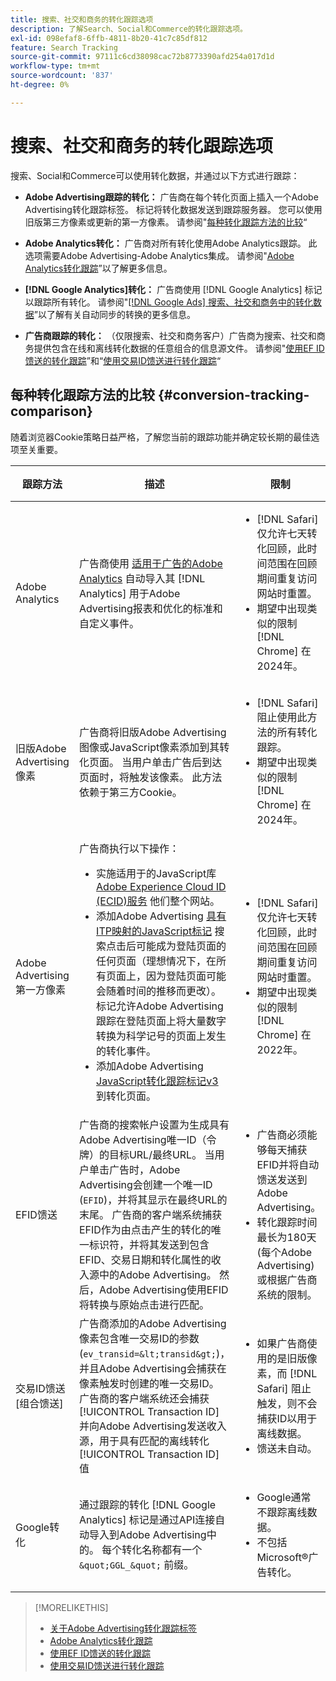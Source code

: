 ```yaml
---
title: 搜索、社交和商务的转化跟踪选项
description: 了解Search、Social和Commerce的转化跟踪选项。
exl-id: 098efaf8-6ffb-4811-8b20-41c7c85df812
feature: Search Tracking
source-git-commit: 97111c6cd38098cac72b8773390afd254a017d1d
workflow-type: tm+mt
source-wordcount: '837'
ht-degree: 0%

---
```


# 搜索、社交和商务的转化跟踪选项

搜索、Social和Commerce可以使用转化数据，并通过以下方式进行跟踪：

* **Adobe Advertising跟踪的转化：** 广告商在每个转化页面上插入一个Adobe Advertising转化跟踪标签。 标记将转化数据发送到跟踪服务器。 您可以使用旧版第三方像素或更新的第一方像素。 请参阅&quot;[每种转化跟踪方法的比较](#conversion-tracking-comparison)“

* **Adobe Analytics转化：** 广告商对所有转化使用Adobe Analytics跟踪。 此选项需要Adobe Advertising-Adobe Analytics集成。 请参阅&quot;[Adobe Analytics转化跟踪](conversion-tracking-analytics.md)”以了解更多信息。

* **[!DNL Google Analytics]转化：** 广告商使用 [!DNL Google Analytics] 标记以跟踪所有转化。 请参阅&quot;[[!DNL Google Ads] 搜索、社交和商务中的转化数据](/help/search-social-commerce/campaign-management/introduction/google-conversion-data.md)”以了解有关自动同步的转换的更多信息。

* **广告商跟踪的转化：** （仅限搜索、社交和商务客户）广告商为搜索、社交和商务提供包含在线和离线转化数据的任意组合的信息源文件。 请参阅&quot;[使用EF ID馈送的转化跟踪](feed-efid.md)”和“[使用交易ID馈送进行转化跟踪](feed-transaction-id.md)“

## 每种转化跟踪方法的比较 {#conversion-tracking-comparison}

随着浏览器Cookie策略日益严格，了解您当前的跟踪功能并确定较长期的最佳选项至关重要。

| 跟踪方法 | 描述 | 限制 | 优点 | 推荐？ |
|----|----|----|----|----|
| Adobe Analytics | 广告商使用 [适用于广告的Adobe Analytics](https://experienceleague.adobe.com/docs/advertising/integrations/analytics/overview.html) 自动导入其 [!DNL Analytics] 用于Adobe Advertising报表和优化的标准和自定义事件。 | <ul><li>[!DNL Safari] 仅允许七天转化回顾，此时间范围在回顾期间重复访问网站时重置。</li><li> 期望中出现类似的限制 [!DNL Chrome] 在2024年。</li></ul> | <ul><li>与无缝集成 [!DNL Analytics]</li> <li>请参阅中的付费搜索数据 [!DNL Analytics] Analysis Workspace</li><li>付费搜索以外的权益</li></ul> | 是 |
| 旧版Adobe Advertising像素 | 广告商将旧版Adobe Advertising图像或JavaScript像素添加到其转化页面。 当用户单击广告后到达页面时，将触发该像素。 此方法依赖于第三方Cookie。 | <ul><li>[!DNL Safari] 阻止使用此方法的所有转化跟踪。</li><li>期望中出现类似的限制 [!DNL Chrome] 在2024年。</li></ul> | 该像素已实施。 但是，您仍必须 [实施其他ITP映射标记](itp-conversion-mapping-tag.md).<br><br>推荐：切换到第一方像素。 | 否 |
| Adobe Advertising第一方像素 | 广告商执行以下操作： <ul><li>实施适用于的JavaScript库 [Adobe Experience Cloud ID (ECID)服务](https://experienceleague.adobe.com/docs/id-service/using/intro/overview.html) 他们整个网站。</li><li>添加Adobe Advertising [具有ITP映射的JavaScript标记](itp-conversion-mapping-tag.md) 搜索点击后可能成为登陆页面的任何页面（理想情况下，在所有页面上，因为登陆页面可能会随着时间的推移而更改）。 标记允许Adobe Advertising跟踪在登陆页面上将大量数字转换为科学记号的页面上发生的转化事件。</li><li>添加Adobe Advertising [JavaScript转化跟踪标记v3](format-conversion-tag-jsv3.md) 到转化页面。</li></ul> | <ul><li>[!DNL Safari] 仅允许七天转化回顾，此时间范围在回顾期间重复访问网站时重置。</li><li>期望中出现类似的限制 [!DNL Chrome] 在2022年。</li></ul> | [!DNL Safari] 在七天回顾期间跟踪转化。 由于在回顾时间范围内重复访问网站时会重置回顾，因此该限制不会影响所有 [!DNL Safari] 用户。 | 否 |
| EFID馈送 | 广告商的搜索帐户设置为生成具有Adobe Advertising唯一ID（令牌）的目标URL/最终URL。 当用户单击广告时，Adobe Advertising会创建一个唯一ID (`EFID`)，并将其显示在最终URL的末尾。 广告商的客户端系统捕获EFID作为由点击产生的转化的唯一标识符，并将其发送到包含EFID、交易日期和转化属性的收入源中的Adobe Advertising。 然后，Adobe Advertising使用EFID将转换与原始点击进行匹配。 | <ul><li>广告商必须能够每天捕获EFID并将自动馈送发送到Adobe Advertising。</li><li>转化跟踪时间最长为180天(每个Adobe Advertising)或根据广告商系统的限制。</li></ul> | <ul><li>此方法使用第一方转化数据，因此不受第三方Cookie限制的影响。</li><li>线上和线下转化可在一个馈送中发送。</li><li>无需对网站进行代码更改或标记。</li></ul> | 是 |
| 交易ID馈送 [组合馈送] | 广告商添加的Adobe Advertising像素包含唯一交易ID的参数(`ev_transid=&lt;transid&gt;`)，并且Adobe Advertising会捕获在像素触发时创建的唯一交易ID。 广告商的客户端系统还会捕获 [!UICONTROL Transaction ID] 并向Adobe Advertising发送收入源，用于具有匹配的离线转化 [!UICONTROL Transaction ID] 值 | <ul><li>如果广告商使用的是旧版像素，而 [!DNL Safari] 阻止触发，则不会捕获ID以用于离线数据。</li><li>馈送未自动。</li></ul> | <ul><li>如果您实施第一方像素，则 [!UICONTROL Transaction ID] 在中捕获 [!DNL Safari].</li><li>提供对离线/批准的转化事件的跟踪。</li></ul> | 否 |
| Google转化 | 通过跟踪的转化 [!DNL Google Analytics] 标记是通过API连接自动导入到Adobe Advertising中的。 每个转化名称都有一个 `&quot;GGL_&quot;` 前缀。 | <ul><li>Google通常不跟踪离线数据。</li><li>不包括Microsoft®广告转化。</li></ul> | Google使用机器学习推断&quot;[模型化转化](https://support.google.com/google-ads/answer/10081327)“ | 否 |

<!--
| Microsoft Advertising Conversions | Conversions tracked with Microsoft Advertising universal event tags (UET) are automatically imported to Adobe Advertising via an API connection. Each conversion name has a &quot;???&quot; prefix. | Microsoft Advertising typically doesn't track offline data. Google conversions aren't included. | ?? | No |
-->

>[!MORELIKETHIS]
>
>* [关于Adobe Advertising转化跟踪标签](/help/search-social-commerce/tracking/conversion-tracking-advertising.md)
>* [Adobe Analytics转化跟踪](/help/search-social-commerce/tracking/conversion-tracking-analytics.md)
>* [使用EF ID馈送的转化跟踪](/help/search-social-commerce/tracking/feed-efid.md)
>* [使用交易ID馈送进行转化跟踪](/help/search-social-commerce/tracking/feed-transaction-id.md)
